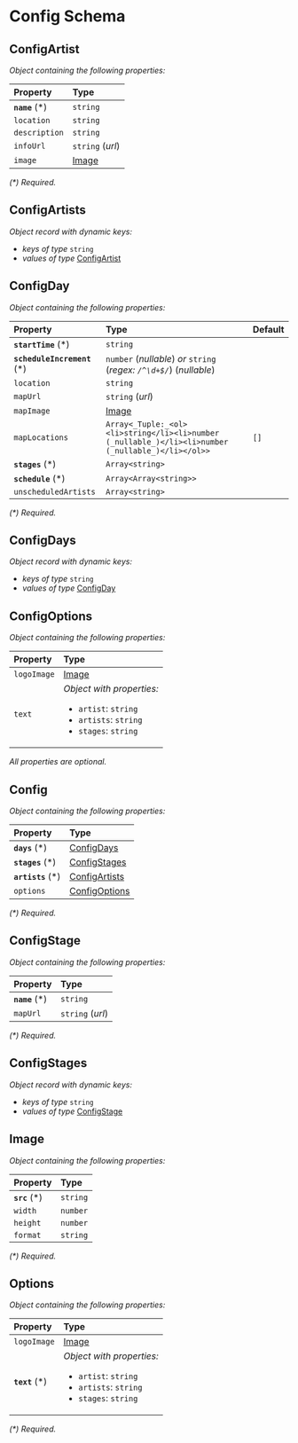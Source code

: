# Config Schema

## ConfigArtist

_Object containing the following properties:_

| Property        | Type             |
| :-------------- | :--------------- |
| **`name`** (\*) | `string`         |
| `location`      | `string`         |
| `description`   | `string`         |
| `infoUrl`       | `string` (_url_) |
| `image`         | [Image](#image)  |

_(\*) Required._

## ConfigArtists

_Object record with dynamic keys:_

- _keys of type_ `string`
- _values of type_ [ConfigArtist](#configartist)

## ConfigDay

_Object containing the following properties:_

| Property                     | Type                                                                                              | Default |
| :--------------------------- | :------------------------------------------------------------------------------------------------ | :------ |
| **`startTime`** (\*)         | `string`                                                                                          |         |
| **`scheduleIncrement`** (\*) | `number` (_nullable_) _or_ `string` (_regex: `/^\d+$/`_) (_nullable_)                             |         |
| `location`                   | `string`                                                                                          |         |
| `mapUrl`                     | `string` (_url_)                                                                                  |         |
| `mapImage`                   | [Image](#image)                                                                                   |         |
| `mapLocations`               | `Array<_Tuple:_<ol><li>string</li><li>number (_nullable_)</li><li>number (_nullable_)</li></ol>>` | `[]`    |
| **`stages`** (\*)            | `Array<string>`                                                                                   |         |
| **`schedule`** (\*)          | `Array<Array<string>>`                                                                            |         |
| `unscheduledArtists`         | `Array<string>`                                                                                   |         |

_(\*) Required._

## ConfigDays

_Object record with dynamic keys:_

- _keys of type_ `string`
- _values of type_ [ConfigDay](#configday)

## ConfigOptions

_Object containing the following properties:_

| Property    | Type                                                                                                                 |
| :---------- | :------------------------------------------------------------------------------------------------------------------- |
| `logoImage` | [Image](#image)                                                                                                      |
| `text`      | _Object with properties:_<ul><li>`artist`: `string`</li><li>`artists`: `string`</li><li>`stages`: `string`</li></ul> |

_All properties are optional._

## Config

_Object containing the following properties:_

| Property           | Type                            |
| :----------------- | :------------------------------ |
| **`days`** (\*)    | [ConfigDays](#configdays)       |
| **`stages`** (\*)  | [ConfigStages](#configstages)   |
| **`artists`** (\*) | [ConfigArtists](#configartists) |
| `options`          | [ConfigOptions](#configoptions) |

_(\*) Required._

## ConfigStage

_Object containing the following properties:_

| Property        | Type             |
| :-------------- | :--------------- |
| **`name`** (\*) | `string`         |
| `mapUrl`        | `string` (_url_) |

_(\*) Required._

## ConfigStages

_Object record with dynamic keys:_

- _keys of type_ `string`
- _values of type_ [ConfigStage](#configstage)

## Image

_Object containing the following properties:_

| Property       | Type     |
| :------------- | :------- |
| **`src`** (\*) | `string` |
| `width`        | `number` |
| `height`       | `number` |
| `format`       | `string` |

_(\*) Required._

## Options

_Object containing the following properties:_

| Property        | Type                                                                                                                 |
| :-------------- | :------------------------------------------------------------------------------------------------------------------- |
| `logoImage`     | [Image](#image)                                                                                                      |
| **`text`** (\*) | _Object with properties:_<ul><li>`artist`: `string`</li><li>`artists`: `string`</li><li>`stages`: `string`</li></ul> |

_(\*) Required._
